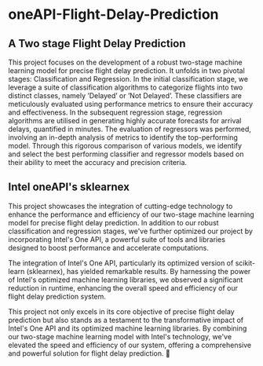 # oneAPI-Flight-Delay-Prediction


## A Two stage Flight Delay Prediction

This project focuses on the development of a robust two-stage machine learning model for precise flight delay prediction. It unfolds in two pivotal stages: Classification and Regression. In the initial classification stage, we leverage a suite of classification algorithms to categorize flights into two distinct classes, namely ’Delayed’ or ’Not Delayed’. These classifiers are meticulously evaluated using performance metrics to ensure their accuracy and effectiveness. In the subsequent regression stage, regression algorithms are utilised in generating highly accurate forecasts for arrival delays, quantified in minutes. The evaluation of regressors was performed, involving an in-depth analysis of metrics to identify the top-performing model. Through this rigorous comparison of various models, we identify and select the best performing classifier and regressor models based on their ability to meet the accuracy and precision criteria.

## Intel oneAPI's sklearnex
This project showcases the integration of cutting-edge technology to enhance the performance and efficiency of our two-stage machine learning model for precise flight delay prediction. In addition to our robust classification and regression stages, we've further optimized our project by incorporating Intel's One API, a powerful suite of tools and libraries designed to boost performance and accelerate computations.

The integration of Intel's One API, particularly its optimized version of scikit-learn (sklearnex), has yielded remarkable results. By harnessing the power of Intel's optimized machine learning libraries, we observed a significant reduction in runtime, enhancing the overall speed and efficiency of our flight delay prediction system.

This project not only excels in its core objective of precise flight delay prediction but also stands as a testament to the transformative impact of Intel's One API and its optimized machine learning libraries. By combining our two-stage machine learning model with Intel's technology, we've elevated the speed and efficiency of our system, offering a comprehensive and powerful solution for flight delay prediction. 🚀


